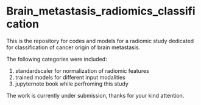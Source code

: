 # Brain_metastasis_radiomics_classification

This is the repository for codes and models for a radiomic study dedicated for classification of cancer origin of brain metastasis.

The following categories were included:
1. standardscaler for normalization of radiomic features
2. trained models for different input modalities
3. jupyternote book while perfroming this study

The work is currently under submission, thanks for your kind attention.
